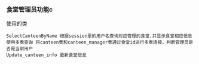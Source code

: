 ### 食堂管理员功能c
使用的类
```agsl
SelectCanteenByName 根据session里的用户名查询对应管理的食堂,并显示食堂相应信息
使用多表查询 将canteen表和canteen_manager表通过食堂id进行多表连接，判断管理员是否是当前用户 
Update_canteen_info 更新食堂信息
```